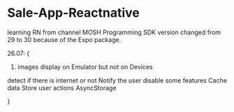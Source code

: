 # Sale-App-Reactnative

learning RN from channel MOSH Programming
SDK version changed from 29 to 30 because of the Expo package.

26.07: {

1. images display on Emulator but not on Devices

detect if there is internet or not
Notify the user
disable some features
Cache data
Store user actions
AsyncStorage

}
